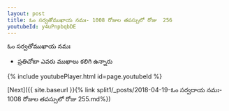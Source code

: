 ```yaml
---
layout: post
title: ఓం సర్వతోముఖాయ నమః- 1008 రోజుల తపస్సులో రోజు  256
youtubeId: y4uPnpbqbDE
---
```

 
 
 ఓం సర్వతోముఖాయ నమః  
 
 -  ప్రతిచోటా ఎవరు ముఖాలు కలిగి ఉన్నారు 
 
  
 
  
 
 
 
 
 
 


{% include youtubePlayer.html id=page.youtubeId %}
 
[Next]({{ site.baseurl }}{% link  split1/_posts/2018-04-19-ఓం సర్వదాయ నమః- 1008 రోజుల తపస్సులో రోజు  255.md%})
 
